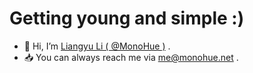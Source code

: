 # Getting young and simple :)

- 👋 Hi, I’m [Liangyu Li ( @MonoHue )](https://github.com/MonoHue) .
- 📥 You can always reach me via [me@monohue.net](mailto:me@monohue.net) .

